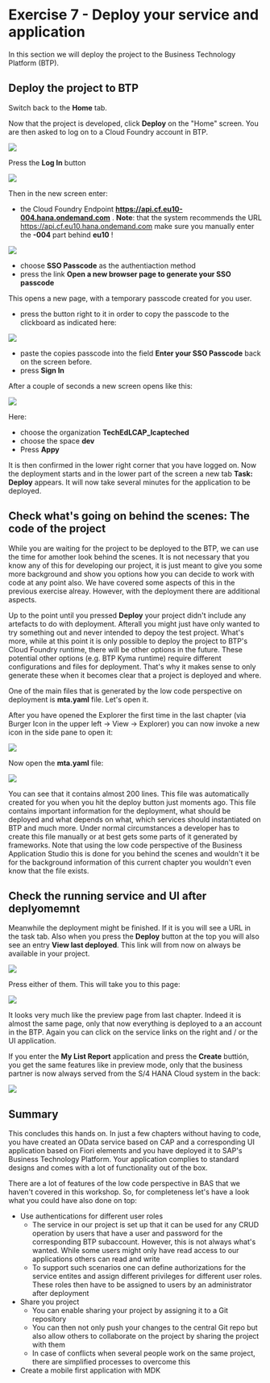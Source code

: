 # Exercise 7 - Deploy your service and application

In this section we will deploy the project to the Business Technology Platform (BTP). 

## Deploy the project to BTP

Switch back to the **Home** tab. 

Now that the project is developed, click **Deploy** on the "Home" screen. You are then asked to log on to a Cloud Foundry account in BTP. 

![](/exercises/ex7/images/LCAP_74.png)  

Press the **Log In** button

![](/exercises/ex7/images/LCAP_75.png)  

Then in the new screen enter:
- the Cloud Foundry Endpoint **https://api.cf.eu10-004.hana.ondemand.com** . **Note**: that the system recommends the URL https://api.cf.eu10.hana.ondemand.com make sure you manually enter the **-004** part behind **eu10** !

![](/exercises/ex7/images/LCAP_75-1.png)  

- choose **SSO Passcode** as the authentiaction method
- press the link **Open a new browser page to generate your SSO passcode**

This opens a new page, with a temporary passcode created for you user. 

- press the button right to it in order to copy the passcode to the clickboard as indicated here:

![](/exercises/ex7/images/LCAP_75-2.png)

- paste the copies passcode into the field **Enter your SSO Passcode** back on the screen before.
- press **Sign In**

After a couple of seconds a new screen opens like this:

![](/exercises/ex7/images/LCAP_75-3.png)    

Here:

- choose the organization **TechEdLCAP_lcapteched**
- choose the space **dev**
- Press **Appy**

It is then confirmed in the lower right corner that you have logged on. Now the deployment starts and in the lower part of the screen a new tab **Task: Deploy** appears.
It will now take several minutes for the application to be deployed. 

## Check what's going on behind the scenes: The code of the project

While you are waiting for the project to be deployed to the BTP, we can use the time for amother look behind the scenes. It is not necessary that you know any of this for developing our project, it is just meant to give you some more background and show you options how you can decide to work with code at any point also. We have covered some aspects of this in the previous exercise alreay. However, with the deployment there are additional aspects.

Up to the point until you pressed **Deploy** your project didn't include any artefacts to do with deployment. Afterall you might just have only wanted to try something out and never intended to depoy the test project. What's more, while at this point it is only possible to deploy the project to BTP's Cloud Foundry runtime, there will be other options in the future. These potential other options (e.g. BTP Kyma runtime) require different configurations and files for deployment. That's why it makes sense to only generate these when it becomes clear that a project is deployed and where.

One of the main files that is generated by the low code perspective on deployment is **mta.yaml** file. Let's open it.

After you have opened the Explorer the first time in the last chapter (via Burger Icon in the upper left -> View -> Explorer) you can now invoke a new icon in the side pane to open it:

![](/exercises/ex7/images/LCAP_76.png) 

Now open the **mta.yaml** file:

![](/exercises/ex7/images/LCAP_77.png) 

You can see that it contains almost 200 lines. This file was automatically created for you when you hit the deploy button just moments ago. This file contains important information for the deployment, what should be deployed and what depends on what, which services should instantiated on BTP and much more. Under normal circumstances a developer has to create this file manually or at best gets some parts of it generated by frameworks. Note that using the low code perspective of the Business Application Studio this is done for you behind the scenes and wouldn't it be for the background information of this current chapter you wouldn't even know that the file exists.

## Check the running service and UI after deplyomemnt

Meanwhile the deployment might be finished. If it is you will see a URL in the task tab. Also when you press the **Deploy** button at the top you will also see an entry **View last deployed**. This link will from now on always be available in your project.

![](/exercises/ex7/images/LCAP_78.png) 

Press either of them. This will take you to this page:

![](/exercises/ex7/images/LCAP_79.png) 

It looks very much like the preview page from last chapter. Indeed it is almost the same page, only that now everything is deployed to a an account in the BTP. Again you can click on the service links on the right and / or the UI application.

If you enter the **My List Report** application and press the **Create** buttión, you get the same features like in preview mode, only that the business partner is now always served from the S/4 HANA Cloud system in the back:

![](/exercises/ex7/images/LCAP_710.png)

## Summary

This concludes this hands on. In just a few chapters without having to code, you have created an OData service based on CAP and a corresponding UI application based on Fiori elements and you have deployed it to SAP's Business Technology Platform. Your application complies to standard designs and comes with a lot of functionality out of the box.

There are a lot of features of the low code perspective in BAS that we haven't covered in this workshop. So, for completeness let's have a look what you could have also done on top:
- Use authentications for different user roles
    - The service in our project is set up that it can be used for any CRUD operation by users that have a user and password for the corresponding BTP subaccount. However, this is not always what's wanted. While some users might only have read access to our applications others can read and write
    - To support such scenarios one can define authorizations for the service entites and assign different privileges for different user roles. These roles then have to be assigned to users by an administrator after deployment
- Share you project
    - You can enable sharing your project by assigning it to a Git repository
    - You can then not only push your changes to the central Git repo but also allow others to collaborate on the project by sharing the project with them
    - In case of conflicts when several people work on the same project, there are simplified processes to overcome this
- Create a mobile first application with MDK




